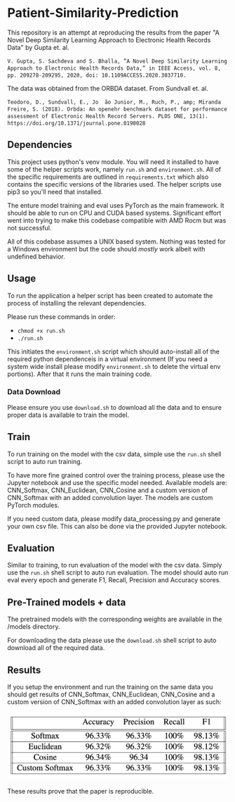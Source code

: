# Patient-Similarity-Prediction

This repository is an attempt at reproducing the results from the paper "A Novel Deep Similarity Learning Approach to Electronic Health Records Data" by Gupta et. al. 
```
V. Gupta, S. Sachdeva and S. Bhalla, ”A Novel Deep Similarity Learning Approach to Electronic Health Records Data,” in IEEE Access, vol. 8, pp. 209278-209295, 2020, doi: 10.1109ACCESS.2020.3037710.
```
The data was obtained from the ORBDA dataset. From Sundvall et. al.
```
Teodoro, D., Sundvall, E., Jo  ̃ao Junior, M., Ruch, P., amp; Miranda Freire, S. (2018). Orbda: An openehr benchmark dataset for performance assessment of Electronic Health Record Servers. PLOS ONE, 13(1). https://doi.org/10.1371/journal.pone.0190028
```

## Dependencies

This project uses python's venv module. You will need it installed to have some of the helper scripts work, namely ```run.sh``` and ```environment.sh```. All of the specific requirements are outlined in ```requirements.txt``` which also contains the specific versions of the libraries used. The helper scripts use pip3 so you'll need that installed. 

The enture model training and eval uses PyTorch as the main framework. It should be able to run on CPU and CUDA based systems. Significant effort went into trying to make this codebase compatible with AMD Rocm but was not successful. 

All of this codebase assumes a UNIX based system. Nothing was tested for a Windows environment but the code should *mostly* work albeit with undefined behavior.

## Usage

To run the application a helper script has been created to automate the process of installing the relevant dependencies. 

Please run these commands in order:
* ```chmod +x run.sh```
* ```./run.sh```

This initiates the ```environment.sh``` script which should auto-install all of the required python dependenceis in a virtual environment (If you need a system wide install please modify ```environment.sh``` to delete the virtual env portions). After that it runs the main training code. 

### Data Download

Please ensure you use ```download.sh``` to download all the data and to ensure proper data is available to train the model. 

## Train

To run training on the model with the csv data, simple use the ```run.sh``` shell script to auto run training.

To have more fine grained control over the training process, please use the Jupyter notebook and use the specific model needed. Available models are: CNN_Softmax, CNN_Euclidean, CNN_Cosine and a custom version of CNN_Softmax with an added convolution layer. The models are custom PyTorch modules.

If you need custom data, please modify data_processing.py and generate your own csv file. This can also be done via the provided Jupyter notebook.

## Evaluation

Similar to training, to run evaluation of the model with the csv data. Simply use the ```run.sh``` shell script to auto run evaluation. The model should auto run eval every epoch and generate F1, Recall, Precision and Accuracy scores. 

## Pre-Trained models + data

The pretrained models with the corresponding weights are available in the /models directory. 

For downloading the data please use the ```download.sh``` shell script to auto download all of the required data.

## Results

If you setup the environment and run the training on the same data you should get results of CNN_Softmax, CNN_Euclidean, CNN_Cosine and a custom version of CNN_Softmax with an added convolution layer as such:

<img src="https://github.com/pradeepsen99/Patient-Similarity-Prediction/blob/master/images/results.png"></img>

These results prove that the paper is reproducible.
